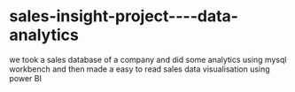 # sales-insight-project----data-analytics
we took a sales database of a company and did some analytics using mysql workbench and then made a easy to read sales data visualisation using power BI 
